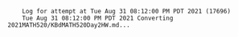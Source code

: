         Log for attempt at Tue Aug 31 08:12:00 PM PDT 2021 (17696)
        Tue Aug 31 08:12:00 PM PDT 2021 Converting 2021MATH520/KBdMATH520Day2HW.md...
